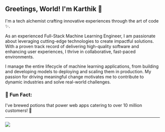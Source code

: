 ## Greetings, World! I'm Karthik 👋

I'm a tech alchemist crafting innovative experiences through the art of code ✨.

As an experienced Full-Stack Machine Learning Engineer, I am passionate about leveraging cutting-edge technologies to create impactful solutions. With a proven track record of delivering high-quality software and enhancing user experiences, I thrive in collaborative, fast-paced environments.

I manage the entire lifecycle of machine learning applications, from building and developing models to deploying and scaling them in production. My passion for driving meaningful change motivates me to contribute to dynamic industries and solve real-world challenges.


### 🌟 Fun Fact:

I've brewed potions that power web apps catering to over 10 million customers! 🚀


<!--<p align="center">-->
<!--  <a href="https://git.io/streak-stats"><img src="https://github-readme-streak-stats.herokuapp.com?user=Karthik-TK&theme=github-dark-dimmed" alt="Karthik GitHub Streak" /></a>-->
<!--<p align="center">-->
<!--  </a>-->
<!--</p>-->

---

[![](https://visitcount.itsvg.in/api?id=Karthik-TK&color=12&icon=1&pretty=true)](https://visitcount.itsvg.in)
